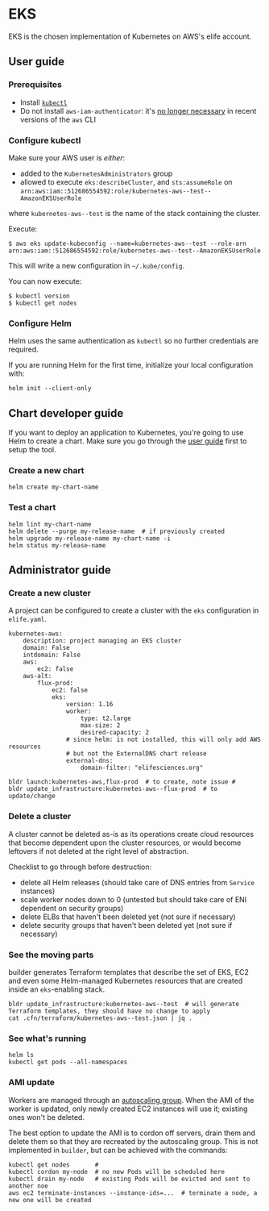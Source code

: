 # EKS

EKS is the chosen implementation of Kubernetes on AWS's elife account.

## User guide

### Prerequisites

- Install [`kubectl`](https://kubernetes.io/docs/tasks/tools/install-kubectl/)
- Do not install `aws-iam-authenticator`: it's [no longer necessary](https://docs.aws.amazon.com/cli/latest/reference/eks/get-token.html) in recent versions of the `aws` CLI

### Configure kubectl

Make sure your AWS user is _either_:

- added to the `KubernetesAdministrators` group
- allowed to execute `eks:describeCluster`, and `sts:assumeRole` on `arn:aws:iam::512686554592:role/kubernetes-aws--test--AmazonEKSUserRole`

where `kubernetes-aws--test` is the name of the stack containing the cluster.

Execute:

```
$ aws eks update-kubeconfig --name=kubernetes-aws--test --role-arn arn:aws:iam::512686554592:role/kubernetes-aws--test--AmazonEKSUserRole
```

This will write a new configuration in `~/.kube/config`.

You can now execute:
```
$ kubectl version
$ kubectl get nodes
```

### Configure Helm

Helm uses the same authentication as `kubectl` so no further credentials are required.

If you are running Helm for the first time, initialize your local configuration with:

```
helm init --client-only
```

## Chart developer guide

If you want to deploy an application to Kubernetes, you're going to use Helm to create a chart. Make sure you go through the [user guide](#user-guide) first to setup the tool.

### Create a new chart

```
helm create my-chart-name
```

### Test a chart

```
helm lint my-chart-name
helm delete --purge my-release-name  # if previously created
helm upgrade my-release-name my-chart-name -i
helm status my-release-name
```

## Administrator guide

### Create a new cluster

A project can be configured to create a cluster with the `eks` configuration in `elife.yaml`.

```
kubernetes-aws:
    description: project managing an EKS cluster
    domain: False
    intdomain: False
    aws:
        ec2: false
    aws-alt:
        flux-prod:
            ec2: false
            eks:
                version: 1.16
                worker:
                    type: t2.large
                    max-size: 2
                    desired-capacity: 2
                # since helm: is not installed, this will only add AWS resources
                # but not the ExternalDNS chart release
                external-dns:
                    domain-filter: "elifesciences.org"
```

```
bldr launch:kubernetes-aws,flux-prod  # to create, note issue #
bldr update_infrastructure:kubernetes-aws--flux-prod  # to update/change
```

### Delete a cluster

A cluster cannot be deleted as-is as its operations create cloud resources that become dependent upon the cluster resources, or would become leftovers if not deleted at the right level of abstraction.

Checklist to go through before destruction:

- delete all Helm releases (should take care of DNS entries from `Service` instances)
- scale worker nodes down to 0 (untested but should take care of ENI dependent on security groups)
- delete ELBs that haven't been deleted yet (not sure if necessary)
- delete security groups that haven't been deleted yet (not sure if necessary)

### See the moving parts

builder generates Terraform templates that describe the set of EKS, EC2 and even some Helm-managed Kubernetes resources that are created inside an `eks`-enabling stack.

```
bldr update_infrastructure:kubernetes-aws--test  # will generate Terraform templates, they should have no change to apply
cat .cfn/terraform/kubernetes-aws--test.json | jq .
```

### See what's running

```
helm ls
kubectl get pods --all-namespaces
```

### AMI update

Workers are managed through an [autoscaling group](https://docs.aws.amazon.com/autoscaling/ec2/userguide/AutoScalingGroup.html). When the AMI of the worker is updated, only newly created EC2 instances will use it; existing ones won't be deleted.

The best option to update the AMI is to cordon off servers, drain them and delete them so that they are recreated by the autoscaling group. This is not implemented in `builder`, but can be achieved with the commands:

```
kubectl get nodes       # 
kubectl cordon my-node  # no new Pods will be scheduled here
kubectl drain my-node   # existing Pods will be evicted and sent to another noe
aws ec2 terminate-instances --instance-ids=...  # terminate a node, a new one will be created
```
